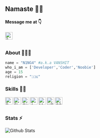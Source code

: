 ## Namaste 🙏🏻


#### Message me at 👇
<p>
  <a href="https://telegram.dog/cyberNINGA">
    <img align="left" alt="Sumanjay Telegram" width="24px" src="https://cdn.jsdelivr.net/npm/simple-icons@3.2.0/icons/telegram.svg" />
  </a> 
</p>
</br>
</br>


<!-- ![Profile Views](https://hits.seeyoufarm.com/api/count/incr/badge.svg?url=https://github.com/N1NG4/&title=Profile%20Views) -->

### About 🙋🏻‍♂️
```python
name = "N1NG4" #a.k.a VANSHIT
who_i_am = ['Developer','Coder','Noobie']
age = 15
religion = "🇮🇳"
```


### Skills 👨‍💻

<img align="left" alt="Python" width="24px" src="https://cdn.jsdelivr.net/npm/simple-icons@3.2.0/icons/python.svg" />
<img align="left" alt="Flask" width="24px" src="https://cdn.jsdelivr.net/npm/simple-icons@3.2.0/icons/flask.svg" />
<img align="left" alt="GitHub" width="24px" src="https://cdn.jsdelivr.net/npm/simple-icons@3.2.0/icons/github.svg" />
<img align="left" alt="Android" width="24px" src="https://cdn.jsdelivr.net/npm/simple-icons@3.2.0/icons/android.svg" />
<img align="left" alt="MongoDB" width="24px" src="https://cdn.jsdelivr.net/npm/simple-icons@3.2.0/icons/mongodb.svg" />
<img align="left" alt="HTML" width="24px" src="https://cdn.jsdelivr.net/npm/simple-icons@3.2.0/icons/html5.svg" />
<img align="left" alt="CSS" width="24px" src="https://cdn.jsdelivr.net/npm/simple-icons@3.2.0/icons/css3.svg" />
</br>
</br>


### Stats ⚡️

![Github Stats](https://readmestats.vercel.app/api?username=N1NG4&show_icons=true&title_color=333&icon_color=333&count_private=true&include_all_commits=true)
